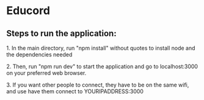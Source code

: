 # Educord

<h2> Steps to run the application: </h2>
<p> 1. In the main directory, run "npm install" without quotes to install node and the dependencies needed </p>
<p> 2. Then, run "npm run dev" to start the application and go to localhost:3000 on your preferred web browser.</p>
<p>3. If you want other people to connect, they have to be on the same wifi, and use have them connect to YOURIPADDRESS:3000</p>
